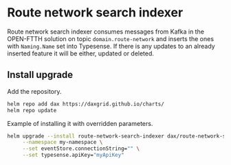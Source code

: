# Route network search indexer

Route network search indexer consumes messages from Kafka in the OPEN-FTTH solution on topic `domain.route-network` and inserts the ones with `Naming.Name` set into Typesense. If there is any updates to an already inserted feature it will be either, updated or deleted.

## Install upgrade

Add the repository.

```sh
helm repo add dax https://daxgrid.github.io/charts/
helm repo update
```

Example of installing it with overridden parameters.

```sh
helm upgrade --install route-network-search-indexer dax/route-network-search-indexer \
     --namespace my-namespace \
     --set eventStore.connectionString="" \
     --set typesense.apiKey="myApiKey"
```

